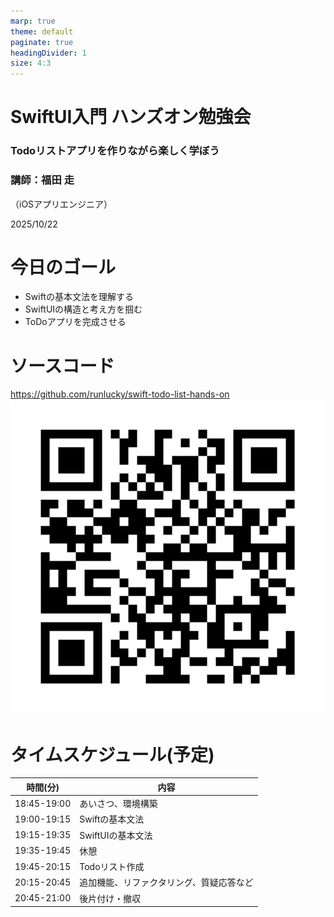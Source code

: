 ```yaml
---
marp: true
theme: default
paginate: true
headingDivider: 1
size: 4:3
---
```


# SwiftUI入門 ハンズオン勉強会
### Todoリストアプリを作りながら楽しく学ぼう
### 講師：福田 走
（iOSアプリエンジニア）

2025/10/22

# 今日のゴール

- Swiftの基本文法を理解する
- SwiftUIの構造と考え方を掴む
- ToDoアプリを完成させる

# ソースコード

https://github.com/runlucky/swift-todo-list-hands-on
![QRコード](./resource/qr.png)


# タイムスケジュール(予定)

| 時間(分) | 内容 |
|:-----------:|------|
| 18:45-19:00 | あいさつ、環境構築 |
| 19:00-19:15 | Swiftの基本文法 |
| 19:15-19:35 | SwiftUIの基本文法 |
| 19:35-19:45 | 休憩 |
| 19:45-20:15 | Todoリスト作成 |
| 20:15-20:45 | 追加機能、リファクタリング、質疑応答など |
| 20:45-21:00 | 後片付け・撤収 |
